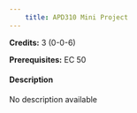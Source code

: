 ```yaml
---
    title: APD310 Mini Project
---
```

**Credits:** 3 (0-0-6)



**Prerequisites:** EC 50

#### Description 
No description available